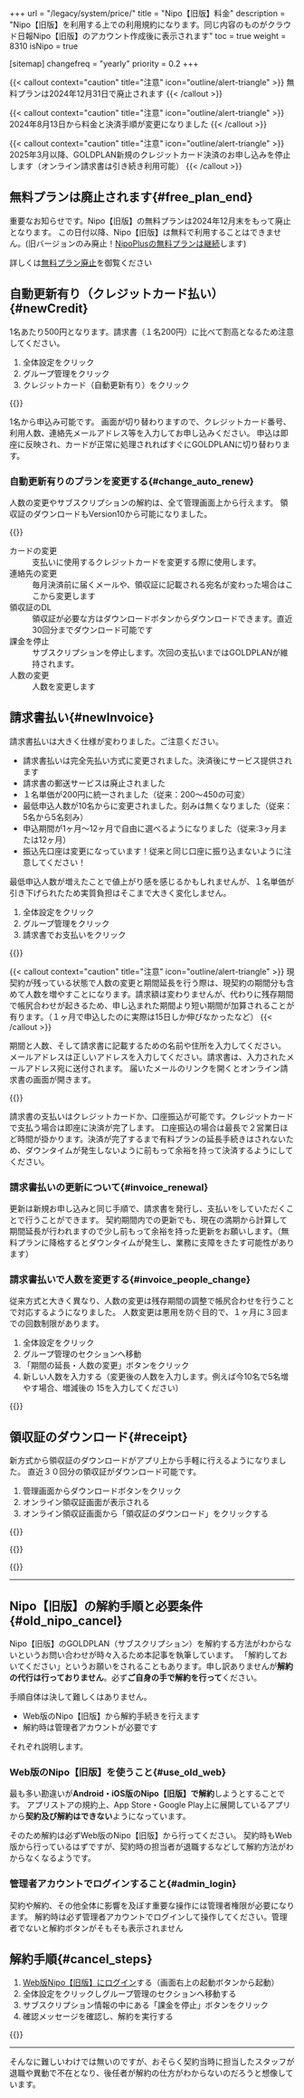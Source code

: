 +++
url = "/legacy/system/price/"
title = "Nipo【旧版】料金"
description = "Nipo【旧版】を利用する上での利用規約になります。同じ内容のものがクラウド日報Nipo【旧版】のアカウント作成後に表示されます"
toc = true
weight = 8310
isNipo = true

[sitemap]
  changefreq = "yearly"
  priority = 0.2
+++

{{< callout context="caution" title="注意" icon="outline/alert-triangle" >}}
無料プランは2024年12月31日で廃止されます
{{< /callout >}}

{{< callout context="caution" title="注意" icon="outline/alert-triangle" >}}
2024年8月13日から料金と決済手順が変更になりました
{{< /callout >}}

{{< callout context="caution" title="注意" icon="outline/alert-triangle" >}}
2025年3月以降、GOLDPLAN新規のクレジットカード決済のお申し込みを停止します（オンライン請求書は引き続き利用可能）
{{< /callout >}}

## 無料プランは廃止されます{#free_plan_end}

重要なお知らせです。Nipo【旧版】の無料プランは2024年12月末をもって廃止となります。
この日付以降、Nipo【旧版】は無料で利用することはできません。(旧バージョンのみ廃止！[NipoPlusの無料プランは継続](/docs/price/free/)します)

詳しくは[無料プラン廃止](/legacy/about/warning/)を御覧ください

## 自動更新有り（クレジットカード払い）{#newCredit}

1名あたり500円となります。請求書（１名200円）に比べて割高となるため注意してください。

1. 全体設定をクリック
2. グループ管理をクリック
3. クレジットカード（自動更新有り）をクリック

{{<iTablet filename="img/subscription" msg="PLANの申し込み（クレジットカード）" alice="ok" >}}

1名から申込み可能です。
画面が切り替わりますので、クレジットカード番号、利用人数、連絡先メールアドレス等を入力してお申し込みください。
申込は即座に反映され、カードが正常に処理されればすぐにGOLDPLANに切り替わります。

### 自動更新有りのプランを変更する{#change_auto_renew}

人数の変更やサブスクリプションの解約は、全て管理画面上から行えます。
領収証のダウンロードもVersion10から可能になりました。

{{<iTablet filename="img/subscription-edit" msg="サブスクリプションの解約や変更はここから操作します" alice="ok" >}}

<dl class="basic">
<dt>カードの変更</dt>
<dd>支払いに使用するクレジットカードを変更する際に使用します。</dd>
<dt>連絡先の変更</dt>
<dd>毎月決済前に届くメールや、領収証に記載される宛名が変わった場合はここから変更します</dd>
<dt>領収証のDL</dt>
<dd>領収証が必要な方はダウンロードボタンからダウンロードできます。直近30回分までダウンロード可能です</dd>
<dt>課金を停止</dt>
<dd>サブスクリプションを停止します。次回の支払いまではGOLDPLANが維持されます。</dd>
<dt>人数の変更</dt>
<dd>人数を変更します</dd>
</dl>

## 請求書払い{#newInvoice}

請求書払いは大きく仕様が変わりました。ご注意ください。

- 請求書払いは完全先払い方式に変更されました。決済後にサービス提供されます
- 請求書の郵送サービスは廃止されました
- １名単価が200円に統一されました（従来：200〜450の可変）
- 最低申込人数が10名からに変更されました。刻みは無くなりました（従来：5名から5名刻み）
- 申込期間が1ヶ月〜12ヶ月で自由に選べるようになりました（従来:3ヶ月または12ヶ月）
- 振込先口座は変更になっています！従来と同じ口座に振り込まないように注意してください！

最低申込人数が増えたことで値上がり感を感じるかもしれませんが、１名単価が引き下げられたため実質負担はそこまで大きく変化しません。

1. 全体設定をクリック
2. グループ管理をクリック
3. 請求書でお支払いをクリック

{{<iTablet filename="img/invoice" msg="請求書払いは完全先払いです" alice="ok" >}}

{{< callout context="caution" title="注意" icon="outline/alert-triangle" >}}
現契約が残っている状態で人数の変更と期間延長を行う際は、現契約の期間分も含めて人数を増やすことになります。請求額は変わりませんが、代わりに残存期間で帳尻合わせが起きるため、申し込まれた期間より短い期間が加算されることが有ります。（１ヶ月で申込したのに実際は15日しか伸びなかったなど）
{{< /callout >}}

期間と人数、そして請求書に記載するための名前や住所を入力してください。
メールアドレスは正しいアドレスを入力してください。請求書は、入力されたメールアドレス宛に送付されます。
届いたメールのリンクを開くとオンライン請求書の画面が開きます。

{{<iTablet filename="img/payment_method" msg="オンライン請求書です" alice="ok">}}

請求書の支払いはクレジットカードか、口座振込が可能です。クレジットカードで支払う場合は即座に決済が完了します。
口座振込の場合は最長で２営業日ほど時間が掛かります。決済が完了するまで有料プランの延長手続きはされないため、ダウンタイムが発生しないように前もって余裕を持って決済するようにしてください。

### 請求書払いの更新について{#invoice_renewal}

更新は新規お申し込みと同じ手順で、請求書を発行し、支払いをしていただくことで行うことができます。
契約期間内での更新でも、現在の満期から計算して期間延長が行われますので少し前もって余裕を持った更新をお願いします。（無料プランに降格するとダウンタイムが発生し、業務に支障をきたす可能性があります）

### 請求書払いで人数を変更する{#invoice_people_change}

従来方式と大きく異なり、人数の変更は残存期間の調整で帳尻合わせを行うことで対応するようになりました。
人数変更は悪用を防ぐ目的で、１ヶ月に３回までの回数制限があります。

1. 全体設定をクリック
2. グループ管理のセクションへ移動
3. 「期間の延長・人数の変更」ボタンをクリック
4. 新しい人数を入力する（変更後の人数を入力します。例えば今10名で5名増やす場合、増減後の 15を入力してください）

{{<iTablet filename="img/edit-member-limit" msg="人数変更は月3回まで。今まで不可能だった人数減少もできるようになったよ" alice="ok">}}

## 領収証のダウンロード{#receipt}

新方式から領収証のダウンロードがアプリ上から手軽に行えるようになりました。
直近３０回分の領収証がダウンロード可能です。

1. 管理画面からダウンロードボタンをクリック
2. オンライン領収証画面が表示される
3. オンライン領収証画面から「領収証のダウンロード」をクリックする

{{<iTablet filename="img/receipt1" msg="管理画面から領収証のダウンロード" alice="ok">}}

{{<nextArrow>}}

{{<iTablet filename="img/receipt2" msg="オンライン領収証からダウンロードできます" alice="ok">}}

---

## Nipo【旧版】の解約手順と必要条件{#old_nipo_cancel}

Nipo【旧版】のGOLDPLAN（サブスクリプション）を解約する方法がわからないというお問い合わせが時々入るため本記事を執筆しています。
「解約しておいてください」というお願いをされることもあります。申し訳ありませんが**解約の代行は行っておりません**。必ず**ご自身の手で解約を行って**ください。

手順自体は決して難しくはありません。

- Web版のNipo【旧版】から解約手続きを行えます
- 解約時は管理者アカウントが必要です

それぞれ説明します。

### Web版のNipo【旧版】を使うこと{#use_old_web}

最も多い勘違いが**Android・iOS版のNipo【旧版】で解約**しようとすることです。
アプリストアの規約上、App Store・Google Play上に展開しているアプリから**契約及び解約はできない**ようになっています。

そのため解約は必ずWeb版のNipo【旧版】から行ってください。
契約時もWeb版から行っているはずですが、契約時の担当者が退職するなどして解約方法がわからなくなるようです。

### 管理者アカウントでログインすること{#admin_login}

契約や解約、その他全体に影響を及ぼす重要な操作には管理者権限が必要になります。
解約時は必ず管理者アカウントでログインして操作してください。管理者でないと解約ボタンがそもそも表示されません

## 解約手順{#cancel_steps}

1. [Web版Nipo【旧版】にログイン](https://nipoapp.sndbox.jp/)する（画面右上の起動ボタンから起動）
2. 全体設定をクリックしグループ管理のセクションへ移動する
3. サブスクリプション情報の中にある「課金を停止」ボタンをクリック
4. 確認メッセージを確認し、解約を実行する

{{<icatch filename="img/stop-subscription" msg="「課金を停止」ボタンを押します">}}

---

そんなに難しいわけでは無いのですが、おそらく契約当時に担当したスタッフが退職や異動で不在となり、後任者が解約の仕方がわからないのだろうと想像しています。

